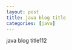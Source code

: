 ```yaml
---
layout: post
title: java blog title
categories: [java]
---
```

java blog title112

<div id="mainContentDiv" onmouseover="scrollPlus()" onmouseover="scrollPlus()" style="width:1000px;height:1000px;" ></div>

<script type="text/javascript"> 
 document.getElementById("mainContentDiv").innerHTML = '<object type="text/html" style="width:100%;height:100%" data="/html/2019-12-18-设计模式笔记.html"></object>';

  function scrollPlus(){
  	var h = document.getElementById("mainContentDiv").style.height;
  	var newh = parseInt(h)+1000;
     document.getElementById("mainContentDiv").style.height = newh+"px";
  } 
</script>
